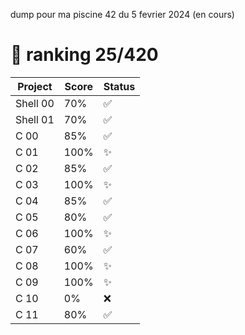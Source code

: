 dump pour ma piscine 42 du 5 fevrier 2024 (en cours)

# 🏅 ranking 25/420

| Project    | Score | Status |
|------------|-------|--------|
| Shell 00   | 70%   | ✅     |
| Shell 01   | 70%   | ✅     |
| C 00       | 85%   | ✅     |
| C 01       | 100%  | ✨     |
| C 02       | 85%   | ✅     |
| C 03       | 100%  | ✨     |
| C 04       | 85%   | ✅     |
| C 05       | 80%   | ✅     |
| C 06       | 100%  | ✨     |
| C 07       | 60%   | ✅     |
| C 08       | 100%  | ✨     |
| C 09       | 100%  | ✨     |
| C 10       | 0%    | ❌     |
| C 11       | 80%   | ✅     |
